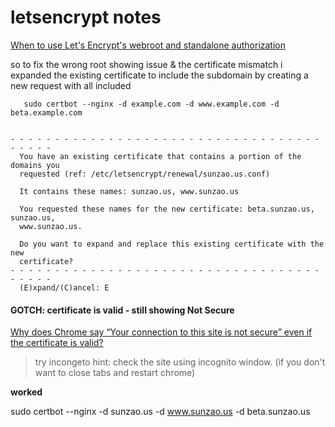 # letsencrypt notes

[When to use Let's Encrypt's webroot and standalone authorization](https://advancedweb.hu/2018/06/05/letsencrypt_webroot_vs_standalone/)   

so to fix the wrong root showing issue & the certificate mismatch i expanded the existing certificate to include the subdomain by creating a new request with all included
```
   sudo certbot --nginx -d example.com -d www.example.com -d beta.example.com


- - - - - - - - - - - - - - - - - - - - - - - - - - - - - - - - - - - - - - - -
  You have an existing certificate that contains a portion of the domains you
  requested (ref: /etc/letsencrypt/renewal/sunzao.us.conf)

  It contains these names: sunzao.us, www.sunzao.us

  You requested these names for the new certificate: beta.sunzao.us, sunzao.us,
  www.sunzao.us.

  Do you want to expand and replace this existing certificate with the new
  certificate?
- - - - - - - - - - - - - - - - - - - - - - - - - - - - - - - - - - - - - - - -
  (E)xpand/(C)ancel: E

```

#### GOTCH: certificate is valid - still showing Not Secure
[Why does Chrome say “Your connection to this site is not secure” even if the certificate is valid?](https://superuser.com/questions/1367770/why-does-chrome-say-your-connection-to-this-site-is-not-secure-even-if-the-cer)   
> try incongeto
> hint: check the site using incognito window. (if you don't want to close tabs and restart chrome)   

**worked**

sudo certbot --nginx -d sunzao.us -d www.sunzao.us -d beta.sunzao.us
